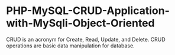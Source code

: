 # PHP-MySQL-CRUD-Application-with-MySqli-Object-Oriented
CRUD is an acronym for Create, Read, Update, and Delete. CRUD operations are basic data manipulation for database.
